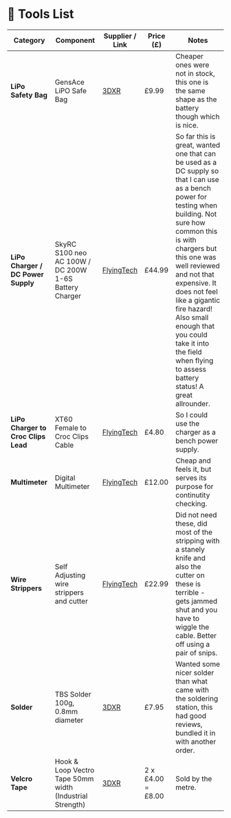# 🔨 Tools List

| Category        | Component                       | Supplier / Link                                                                 | Price (£) | Notes |
|-----------------|----------------------------------|----------------------------------------------------------------------------------|-----------|-------|
| **LiPo Safety Bag**       | GensAce LiPO Safe Bag          | [3DXR](https://www.3dxr.co.uk/electronics-c78/chargers-c74/gensace-gens-ace-lipo-safe-bag-p5557)                           | £9.99    | Cheaper ones were not in stock, this one is the same shape as the battery though which is nice.  |
| **LiPo Charger / DC Power Supply**       | SkyRC S100 neo AC 100W / DC 200W 1-6S Battery Charger          | [FlyingTech](https://www.flyingtech.co.uk/product/skyrc-s100-neo-battery-charger/)                           | £44.99    | So far this is great, wanted one that can be used as a DC supply so that I can use as a bench power for testing when building. Not sure how common this is with chargers but this one was well reviewed and not that expensive. It does not feel like a gigantic fire hazard! Also small enough that you could take it into the field when flying to assess battery status! A great allrounder. |
| **LiPo Charger to Croc Clips Lead**       | XT60 Female to Croc Clips Cable          | [FlyingTech](https://www.flyingtech.co.uk/product/charge-lead-adapter-xt60-female-to-crocodile-clips/)                           | £4.80    | So I could use the charger as a bench power supply.  |
| **Multimeter**       | Digital Multimeter          | [FlyingTech](https://www.flyingtech.co.uk/product/chy-a830l-digital-multimeter-w-backlit-display/)                           | £12.00    | Cheap and feels it, but serves its purpose for continutity checking.  |
| **Wire Strippers**       | Self Adjusting wire strippers and cutter          | [FlyingTech](https://www.flyingtech.co.uk/product/self-adjusting-automatic-insulation-stripper-wire-cutter-32-7awg/)                           | £22.99    | Did not need these, did most of the stripping with a stanely knife and also the cutter on these is terrible - gets jammed shut and you have to wiggle the cable. Better off using a pair of snips.  |
| **Solder**       | TBS Solder 100g, 0.8mm diameter          | [3DXR](https://www.3dxr.co.uk/building-c23/tools-c170/team-black-sheep-tbs-solder-100g-p5484)                           | £7.95    | Wanted some nicer solder than what came with the soldering station, this had good reviews, bundled it in with another order.  |
| **Velcro Tape**       | Hook & Loop Vectro Tape 50mm width (Industrial Strength)          | [3DXR](https://www.3dxr.co.uk/building-c23/tapes-c130/velcro-c350/3dxr-hook-loop-velcro-tape-industrial-strength-ps51-ps52-per-metre-p5425)                           | 2 x £4.00 = £8.00    | Sold by the metre.  |
